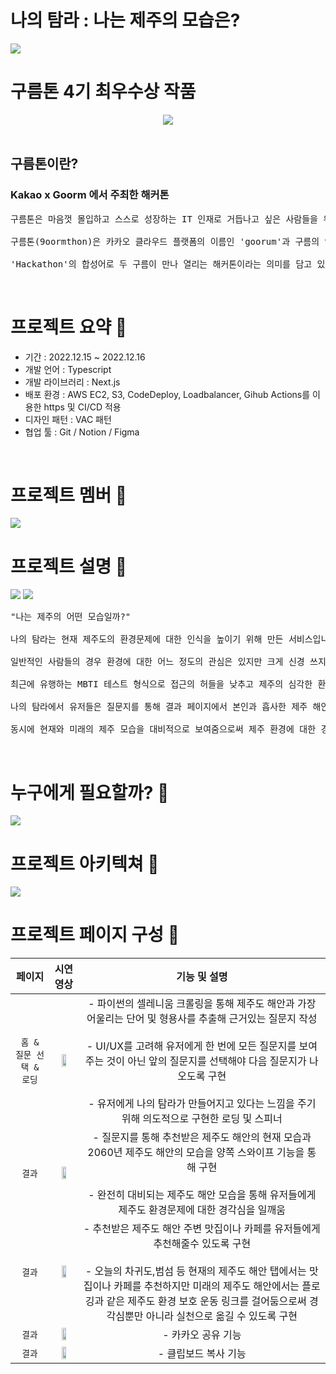 # 나의 탐라 : 나는 제주의 모습은?

<img src="https://user-images.githubusercontent.com/97172321/219431038-2bb12055-5cb9-4712-849b-aa3a1ed366d0.png" >

# 구름톤 4기 최우수상 작품

<div align="center">
<img src="https://velog.velcdn.com/images/zinukk/post/cfc33f92-e92a-454c-9f8e-52e9e93cfecf/image.png" ><br>
</div>

<br>

## 구름톤이란?

### Kakao x Goorm 에서 주최한 해커톤

<pre>
구름톤은 마음껏 몰입하고 스스로 성장하는 IT 인재로 거듭나고 싶은 사람들을 위해 카카오와 구름이 주최한 해커톤입니다. 

구름톤(9oormthon)은 카카오 클라우드 플랫폼의 이름인 'goorum'과 구름의 영문명 '9oorm', 

'Hackathon'의 합성어로 두 구름이 만나 열리는 해커톤이라는 의미를 담고 있습니다.
</pre>

<br>

# 프로젝트 요약 🍊

- 기간 : 2022.12.15 ~ 2022.12.16
- 개발 언어 : Typescript
- 개발 라이브러리 : Next.js
- 배포 환경 : AWS EC2, S3, CodeDeploy, Loadbalancer, Gihub Actions를 이용한 https 및 CI/CD 적용
- 디자인 패턴 : VAC 패턴
- 협업 툴 : Git / Notion / Figma

<br>

# 프로젝트 멤버 🍊

<img src="https://user-images.githubusercontent.com/97172321/219441042-9eaa1b56-ca3e-4a27-9d99-2956e7cf4497.png" />

<br>

# 프로젝트 설명 🍊

<img src="https://user-images.githubusercontent.com/97172321/219434983-a6e9f816-1dcf-4c8a-88c1-36069dd56654.png" />

<img src="https://user-images.githubusercontent.com/97172321/219468634-82903738-c42d-49c0-8476-bbc5e70825f2.png" />

<pre>
"나는 제주의 어떤 모습일까?"

나의 탐라는 현재 제주도의 환경문제에 대한 인식을 높이기 위해 만든 서비스입니다. 

일반적인 사람들의 경우 환경에 대한 어느 정도의 관심은 있지만 크게 신경 쓰지 않는 경우가 대다수이기 때문에 

최근에 유행하는 MBTI 테스트 형식으로 접근의 허들을 낮추고 제주의 심각한 환경 상태를 서비스에 녹여냈습니다.

나의 탐라에서 유저들은 질문지를 통해 결과 페이지에서 본인과 흡사한 제주 해안을 추천받고 해당 지역 근처의 숙소, 맛집 정보를 받을 수 있으며

동시에 현재와 미래의 제주 모습을 대비적으로 보여줌으로써 제주 환경에 대한 경각심을 일깨우고 있습니다. 
</pre>

<br>

# 누구에게 필요할까? 🍊

<img src="https://user-images.githubusercontent.com/97172321/221405085-1d392a1f-8060-4c2b-a3fd-78c61b2103c6.png" />

<br>

# 프로젝트 아키텍쳐 🍊

<img src="https://user-images.githubusercontent.com/97172321/219953786-a369e73e-6e78-48b8-81fd-7f991cbb4f8d.png" />

<br>

# 프로젝트 페이지 구성 🍊

|         페이지          |                                                           시연 영상                                                            |                                                                                                                                                                      기능 및 설명                                                                                                                                                                       |
| :---------------------: | :----------------------------------------------------------------------------------------------------------------------------: | :-----------------------------------------------------------------------------------------------------------------------------------------------------------------------------------------------------------------------------------------------------------------------------------------------------------------------------------------------------: |
| `홈 & 질문 선택 & 로딩` | <img src="https://user-images.githubusercontent.com/97172321/220843334-198ddf47-abb5-4f61-9d26-bd41924127aa.gif" width="50%"/> | - 파이썬의 셀레니움 크롤링을 통해 제주도 해안과 가장 어울리는 단어 및 형용사를 추출해 근거있는 질문지 작성 <br /> <br /> - UI/UX를 고려해 유저에게 한 번에 모든 질문지를 보여주는 것이 아닌 앞의 질문지를 선택해야 다음 질문지가 나오도록 구현 <br /> <br /> - 유저에게 나의 탐라가 만들어지고 있다는 느낌을 주기 위해 의도적으로 구현한 로딩 및 스피너 |
|         `결과`          | <img src="https://user-images.githubusercontent.com/97172321/220882644-ecf88517-f099-4c6e-b002-f7beebc92287.gif" width="50%"/> |                                                                 - 질문지를 통해 추천받은 제주도 해안의 현재 모습과 2060년 제주도 해안의 모습을 양쪽 스와이프 기능을 통해 구현 <br /> <br /> - 완전히 대비되는 제주도 해안 모습을 통해 유저들에게 제주도 환경문제에 대한 경각심을 일깨움                                                                 |
|         `결과`          | <img src="https://user-images.githubusercontent.com/97172321/220885424-32ebe768-58bd-44e8-9f65-6b7892e9047a.gif" width="50%"/> |                       - 추천받은 제주도 해안 주변 맛집이나 카페를 유저들에게 추천해줄수 있도록 구현 <br /> <br /> - 오늘의 차귀도,범섬 등 현재의 제주도 해안 탭에서는 맛집이나 카페를 추천하지만 미래의 제주도 해안에서는 플로깅과 같은 제주도 환경 보호 운동 링크를 걸어둠으로써 경각심뿐만 아니라 실천으로 옮길 수 있도록 구현                        |
|         `결과`          | <img src="https://user-images.githubusercontent.com/97172321/221405413-9521ff0e-3da5-4e3a-9761-85cab383ba25.gif" width="50%"/> |                                                                                                                                                                   - 카카오 공유 기능                                                                                                                                                                    |
|         `결과`          | <img src="https://user-images.githubusercontent.com/97172321/221405753-8864109d-6ff1-4b90-9e1f-51eef897250c.gif" width="50%"/> |                                                                                                                                                                  - 클립보드 복사 기능                                                                                                                                                                   |
